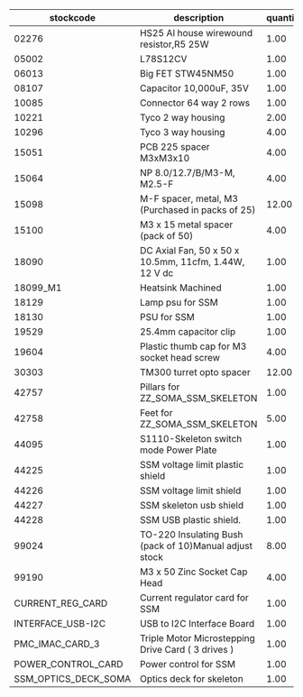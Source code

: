 |stockcode|description|quantity|location|
|---------|-----------|--------|--------|
|02276|HS25 Al house wirewound resistor,R5 25W|1.00||
|05002|L78S12CV|1.00||
|06013|Big FET  STW45NM50|1.00||
|08107|Capacitor 10,000uF, 35V|1.00||
|10085|Connector  64 way 2 rows|1.00||
|10221|Tyco 2 way housing|2.00||
|10296|Tyco 3 way housing|4.00||
|15051|PCB 225 spacer M3xM3x10|4.00||
|15064|NP 8.0/12.7/B/M3-M, M2.5-F|4.00||
|15098|M-F spacer, metal, M3 (Purchased in packs of 25)|12.00||
|15100|M3 x 15 metal spacer (pack of 50)|4.00||
|18090|DC Axial Fan, 50 x 50 x 10.5mm, 11cfm, 1.44W, 12 V dc|1.00||
|18099_M1|Heatsink Machined|1.00||
|18129|Lamp psu for SSM|1.00||
|18130|PSU for SSM|1.00||
|19529|25.4mm capacitor clip|1.00||
|19604|Plastic thumb cap for M3 socket head screw|4.00||
|30303|TM300 turret opto spacer|12.00||
|42757|Pillars for ZZ_SOMA_SSM_SKELETON|1.00||
|42758|Feet for ZZ_SOMA_SSM_SKELETON|5.00||
|44095|S1110-Skeleton switch mode Power Plate|1.00||
|44225|SSM voltage limit plastic shield|1.00||
|44226|SSM voltage limit shield|1.00||
|44227|SSM skeleton usb shield|1.00||
|44228|SSM USB plastic shield.|1.00||
|99024|TO-220 Insulating Bush (pack of 10)Manual adjust stock|8.00||
|99190|M3 x 50 Zinc Socket Cap Head|4.00||
|CURRENT_REG_CARD|Current regulator card for SSM|1.00||
|INTERFACE_USB-I2C|USB to I2C Interface Board|1.00||
|PMC_IMAC_CARD_3|Triple Motor Microstepping Drive Card ( 3 drives )|1.00||
|POWER_CONTROL_CARD|Power control for SSM|1.00||
|SSM_OPTICS_DECK_SOMA|Optics deck for skeleton|1.00||
